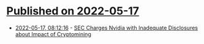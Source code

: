 # [Published on 2022-05-17](index.md)

* [2022-05-17, 08:12:16](https://news.ycombinator.com/item?id=31407397) - [SEC Charges Nvidia with Inadequate Disclosures about Impact of Cryptomining](https://www.sec.gov/news/press-release/2022-79)
